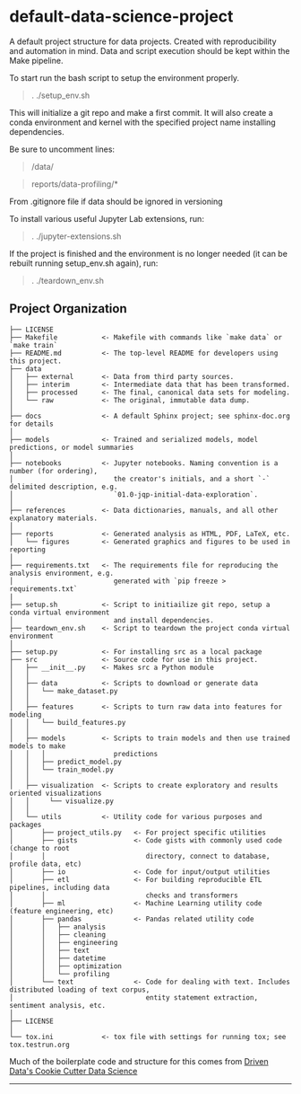 default-data-science-project
==============================

A default project structure for data projects. Created with reproducibility and automation in mind.
Data and script execution should be kept within the Make pipeline. 

To start run the bash script to setup the environment properly.

> . ./setup_env.sh

This will initialize a git repo and make a first commit. It will also create a conda environment and
kernel with the specified project name installing dependencies.

Be sure to uncomment lines:

> /data/

> reports/data-profiling/*

From .gitignore file if data should be ignored in versioning

To install various useful Jupyter Lab extensions, run:

> . ./jupyter-extensions.sh

If the project is finished and the environment is no longer needed 
(it can be rebuilt running setup_env.sh again), run:

> . ./teardown_env.sh

Project Organization
------------

    ├── LICENSE
    ├── Makefile           <- Makefile with commands like `make data` or `make train`
    ├── README.md          <- The top-level README for developers using this project.
    ├── data
    │   ├── external       <- Data from third party sources.
    │   ├── interim        <- Intermediate data that has been transformed.
    │   ├── processed      <- The final, canonical data sets for modeling.
    │   └── raw            <- The original, immutable data dump.
    │
    ├── docs               <- A default Sphinx project; see sphinx-doc.org for details
    │
    ├── models             <- Trained and serialized models, model predictions, or model summaries
    │
    ├── notebooks          <- Jupyter notebooks. Naming convention is a number (for ordering),
    │                         the creator's initials, and a short `-` delimited description, e.g.
    │                         `01.0-jqp-initial-data-exploration`.
    │
    ├── references         <- Data dictionaries, manuals, and all other explanatory materials.
    │
    ├── reports            <- Generated analysis as HTML, PDF, LaTeX, etc.
    │   └── figures        <- Generated graphics and figures to be used in reporting
    │
    ├── requirements.txt   <- The requirements file for reproducing the analysis environment, e.g.
    │                         generated with `pip freeze > requirements.txt`
	|
    ├── setup.sh           <- Script to initiailize git repo, setup a conda virtual environment  
    │                         and install dependencies.
    ├── teardown_env.sh    <- Script to teardown the project conda virtual environment  
    │                         
    ├── setup.py           <- For installing src as a local package   
    ├── src                <- Source code for use in this project.
    │   ├── __init__.py    <- Makes src a Python module
    │   │
    │   ├── data           <- Scripts to download or generate data
    │   │   └── make_dataset.py
    │   │
    │   ├── features       <- Scripts to turn raw data into features for modeling
    │   │   └── build_features.py
    │   │
    │   ├── models         <- Scripts to train models and then use trained models to make
    │   │   │                 predictions
    │   │   ├── predict_model.py
    │   │   └── train_model.py
    │   │
    │   ├── visualization  <- Scripts to create exploratory and results oriented visualizations
    │   │     └── visualize.py
    │   │ 
    │   └── utils          <- Utility code for various purposes and packages
    │	    ├── project_utils.py   <- For project specific utilities
    │       ├── gists              <- Code gists with commonly used code (change to root
    │       │                         directory, connect to database, profile data, etc)
    │       ├── io                 <- Code for input/output utilities
    │       ├── etl                <- For building reproducible ETL pipelines, including data
    │       │                         checks and transformers
    │       ├── ml                 <- Machine Learning utility code (feature engineering, etc) 
    │       ├── pandas             <- Pandas related utility code
    │       │   ├── analysis                  
    │       │   ├── cleaning
    │       │   ├── engineering
    │       │   ├── text    
    │       │   ├── datetime     
    │       │   ├── optimization       
    │       │   └── profiling      
    │       └── text               <- Code for dealing with text. Includes distributed loading of text corpus, 
    │                                 entity statement extraction, sentiment analysis, etc.	
    │       
    ├── LICENSE
    │       
    └── tox.ini            <- tox file with settings for running tox; see tox.testrun.org



Much of the boilerplate code and structure for this comes from [Driven Data's Cookie Cutter Data Science](https://github.com/drivendata/cookiecutter-data-science)

--------